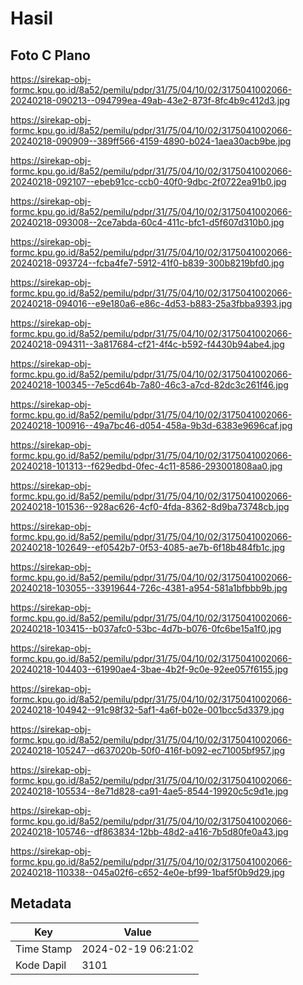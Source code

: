 # Hasil

## Foto C Plano

https://sirekap-obj-formc.kpu.go.id/8a52/pemilu/pdpr/31/75/04/10/02/3175041002066-20240218-090213--094799ea-49ab-43e2-873f-8fc4b9c412d3.jpg

https://sirekap-obj-formc.kpu.go.id/8a52/pemilu/pdpr/31/75/04/10/02/3175041002066-20240218-090909--389ff566-4159-4890-b024-1aea30acb9be.jpg

https://sirekap-obj-formc.kpu.go.id/8a52/pemilu/pdpr/31/75/04/10/02/3175041002066-20240218-092107--ebeb91cc-ccb0-40f0-9dbc-2f0722ea91b0.jpg

https://sirekap-obj-formc.kpu.go.id/8a52/pemilu/pdpr/31/75/04/10/02/3175041002066-20240218-093008--2ce7abda-60c4-411c-bfc1-d5f607d310b0.jpg

https://sirekap-obj-formc.kpu.go.id/8a52/pemilu/pdpr/31/75/04/10/02/3175041002066-20240218-093724--fcba4fe7-5912-41f0-b839-300b8219bfd0.jpg

https://sirekap-obj-formc.kpu.go.id/8a52/pemilu/pdpr/31/75/04/10/02/3175041002066-20240218-094016--e9e180a6-e86c-4d53-b883-25a3fbba9393.jpg

https://sirekap-obj-formc.kpu.go.id/8a52/pemilu/pdpr/31/75/04/10/02/3175041002066-20240218-094311--3a817684-cf21-4f4c-b592-f4430b94abe4.jpg

https://sirekap-obj-formc.kpu.go.id/8a52/pemilu/pdpr/31/75/04/10/02/3175041002066-20240218-100345--7e5cd64b-7a80-46c3-a7cd-82dc3c261f46.jpg

https://sirekap-obj-formc.kpu.go.id/8a52/pemilu/pdpr/31/75/04/10/02/3175041002066-20240218-100916--49a7bc46-d054-458a-9b3d-6383e9696caf.jpg

https://sirekap-obj-formc.kpu.go.id/8a52/pemilu/pdpr/31/75/04/10/02/3175041002066-20240218-101313--f629edbd-0fec-4c11-8586-293001808aa0.jpg

https://sirekap-obj-formc.kpu.go.id/8a52/pemilu/pdpr/31/75/04/10/02/3175041002066-20240218-101536--928ac626-4cf0-4fda-8362-8d9ba73748cb.jpg

https://sirekap-obj-formc.kpu.go.id/8a52/pemilu/pdpr/31/75/04/10/02/3175041002066-20240218-102649--ef0542b7-0f53-4085-ae7b-6f18b484fb1c.jpg

https://sirekap-obj-formc.kpu.go.id/8a52/pemilu/pdpr/31/75/04/10/02/3175041002066-20240218-103055--33919644-726c-4381-a954-581a1bfbbb9b.jpg

https://sirekap-obj-formc.kpu.go.id/8a52/pemilu/pdpr/31/75/04/10/02/3175041002066-20240218-103415--b037afc0-53bc-4d7b-b076-0fc6be15a1f0.jpg

https://sirekap-obj-formc.kpu.go.id/8a52/pemilu/pdpr/31/75/04/10/02/3175041002066-20240218-104403--61990ae4-3bae-4b2f-9c0e-92ee057f6155.jpg

https://sirekap-obj-formc.kpu.go.id/8a52/pemilu/pdpr/31/75/04/10/02/3175041002066-20240218-104942--91c98f32-5af1-4a6f-b02e-001bcc5d3379.jpg

https://sirekap-obj-formc.kpu.go.id/8a52/pemilu/pdpr/31/75/04/10/02/3175041002066-20240218-105247--d637020b-50f0-416f-b092-ec71005bf957.jpg

https://sirekap-obj-formc.kpu.go.id/8a52/pemilu/pdpr/31/75/04/10/02/3175041002066-20240218-105534--8e71d828-ca91-4ae5-8544-19920c5c9d1e.jpg

https://sirekap-obj-formc.kpu.go.id/8a52/pemilu/pdpr/31/75/04/10/02/3175041002066-20240218-105746--df863834-12bb-48d2-a416-7b5d80fe0a43.jpg

https://sirekap-obj-formc.kpu.go.id/8a52/pemilu/pdpr/31/75/04/10/02/3175041002066-20240218-110338--045a02f6-c652-4e0e-bf99-1baf5f0b9d29.jpg


## Metadata

| Key        | Value               |
| ---------- | ------------------- |
| Time Stamp | 2024-02-19 06:21:02 |
| Kode Dapil | 3101                |



